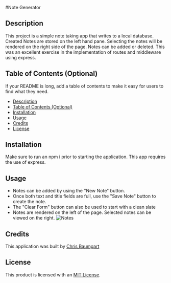 #Note Generator

## Description

This project is a simple note taking app that writes to a local database. Created Notes are stored on the left hand pane. Selecting the notes will be rendered on the right side of the page. Notes can be added or deleted. This was an excellent exercise in the implementation of routes and middleware using express.

## Table of Contents (Optional)

If your README is long, add a table of contents to make it easy for users to find what they need.

- [Description](#description)
- [Table of Contents (Optional)](#table-of-contents-optional)
- [Installation](#installation)
- [Usage](#usage)
- [Credits](#credits)
- [License](#license)

## Installation

Make sure to run an npm i prior to starting the application. This app requires the use of express.

## Usage

- Notes can be added by using the "New Note" button.
- Once both text and title fields are full, use the "Save Note" button to create the note.
- The "Clear Form" button can also be used to start with a clean slate
- Notes are rendered on the left of the page. Selected notes can be viewed on the right.
  ![Notes](assets/Note%Taker.jpg)

## Credits

This application was built by [Chris Baumgart](https://github.com/cbaumgart004)

## License

This product is licensed with an [MIT License](https://github.com/cbaumgart004/noteTaker/blob/main/LICENSE).
